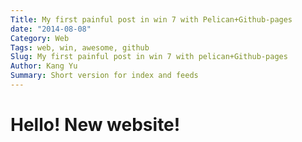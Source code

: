 ```yaml
---
Title: My first painful post in win 7 with Pelican+Github-pages 
date: "2014-08-08"
Category: Web
Tags: web, win, awesome, github
Slug: My first painful post in win 7 with pelican+Github-pages
Author: Kang Yu
Summary: Short version for index and feeds
---
```


# Hello! New website!
